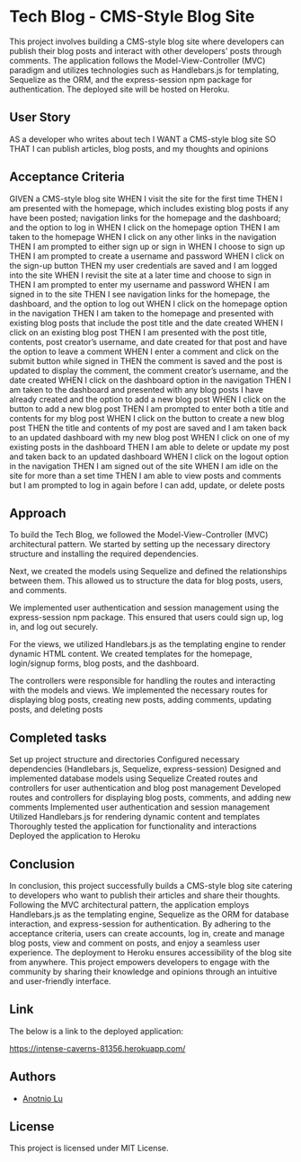 # Tech Blog - CMS-Style Blog Site

This project involves building a CMS-style blog site where developers can publish their blog posts and interact with other developers' posts through comments. The application follows the Model-View-Controller (MVC) paradigm and utilizes technologies such as Handlebars.js for templating, Sequelize as the ORM, and the express-session npm package for authentication. The deployed site will be hosted on Heroku.

## User Story
AS a developer who writes about tech
I WANT a CMS-style blog site
SO THAT I can publish articles, blog posts, and my thoughts and opinions



## Acceptance Criteria
GIVEN a CMS-style blog site
WHEN I visit the site for the first time
THEN I am presented with the homepage, which includes existing blog posts if any have been posted; navigation links for the homepage and the dashboard; and the option to log in
WHEN I click on the homepage option
THEN I am taken to the homepage
WHEN I click on any other links in the navigation
THEN I am prompted to either sign up or sign in
WHEN I choose to sign up
THEN I am prompted to create a username and password
WHEN I click on the sign-up button
THEN my user credentials are saved and I am logged into the site
WHEN I revisit the site at a later time and choose to sign in
THEN I am prompted to enter my username and password
WHEN I am signed in to the site
THEN I see navigation links for the homepage, the dashboard, and the option to log out
WHEN I click on the homepage option in the navigation
THEN I am taken to the homepage and presented with existing blog posts that include the post title and the date created
WHEN I click on an existing blog post
THEN I am presented with the post title, contents, post creator’s username, and date created for that post and have the option to leave a comment
WHEN I enter a comment and click on the submit button while signed in
THEN the comment is saved and the post is updated to display the comment, the comment creator’s username, and the date created
WHEN I click on the dashboard option in the navigation
THEN I am taken to the dashboard and presented with any blog posts I have already created and the option to add a new blog post
WHEN I click on the button to add a new blog post
THEN I am prompted to enter both a title and contents for my blog post
WHEN I click on the button to create a new blog post
THEN the title and contents of my post are saved and I am taken back to an updated dashboard with my new blog post
WHEN I click on one of my existing posts in the dashboard
THEN I am able to delete or update my post and taken back to an updated dashboard
WHEN I click on the logout option in the navigation
THEN I am signed out of the site
WHEN I am idle on the site for more than a set time
THEN I am able to view posts and comments but I am prompted to log in again before I can add, update, or delete posts



## Approach
To build the Tech Blog, we followed the Model-View-Controller (MVC) architectural pattern. We started by setting up the necessary directory structure and installing the required dependencies.

Next, we created the models using Sequelize and defined the relationships between them. This allowed us to structure the data for blog posts, users, and comments.

We implemented user authentication and session management using the express-session npm package. This ensured that users could sign up, log in, and log out securely.

For the views, we utilized Handlebars.js as the templating engine to render dynamic HTML content. We created templates for the homepage, login/signup forms, blog posts, and the dashboard.

The controllers were responsible for handling the routes and interacting with the models and views. We implemented the necessary routes for displaying blog posts, creating new posts, adding comments, updating posts, and deleting posts

## Completed tasks
Set up project structure and directories
Configured necessary dependencies (Handlebars.js, Sequelize, express-session)
Designed and implemented database models using Sequelize
Created routes and controllers for user authentication and blog post management
Developed routes and controllers for displaying blog posts, comments, and adding new comments
Implemented user authentication and session management
Utilized Handlebars.js for rendering dynamic content and templates
Thoroughly tested the application for functionality and interactions
Deployed the application to Heroku

## Conclusion
In conclusion, this project successfully builds a CMS-style blog site catering to developers who want to publish their articles and share their thoughts. Following the MVC architectural pattern, the application employs Handlebars.js as the templating engine, Sequelize as the ORM for database interaction, and express-session for authentication. By adhering to the acceptance criteria, users can create accounts, log in, create and manage blog posts, view and comment on posts, and enjoy a seamless user experience. The deployment to Heroku ensures accessibility of the blog site from anywhere. This project empowers developers to engage with the community by sharing their knowledge and opinions through an intuitive and user-friendly interface.

## Link

The below is a link to the deployed application: 

https://intense-caverns-81356.herokuapp.com/

## Authors

- [Anotnio Lu](https://github.com/Anotnio-Lu)


## License

This project is licensed under MIT License.
